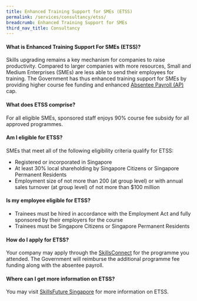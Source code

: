 ```yaml
---
title: Enhanced Training Support for SMEs (ETSS)
permalink: /services/consultancy/etss/
breadcrumb: Enhanced Training Support for SMEs
third_nav_title: Consultancy
---
```

<h4>What is Enhanced Training Support For SMEs (ETSS)?</h4>
<p>Skills upgrading remains a key mechanism for companies to raise productivity. Compared to larger companies with more resources, Small and Medium Enterprises (SMEs) are less able to send their employees for training.  The Government has thus enhanced training support for SMEs by providing higher course fee funding and enhanced <a href="https://www.sirs.edu.sg/services/consultancy/absentee-payroll-ap">Absentee Payroll (AP)</a> cap. </p>

<h4>What does ETSS comprise?</h4>
<p>For all eligible SMEs, sponsored staff enjoys 90% course fee subsidy for all approved programmes.</p>

<h4>Am I eligible for ETSS?</h4>
<p>SMEs that meet all of the following eligibility criteria qualify for ETSS:</p>
<ul>
  <li>Registered or incorporated in Singapore</li>
  <li>At least 30% local shareholding by Singapore Citizens or Singapore Permanent Residents</li>
  <li>Employment size of not more than 200 (at group level) or with annual sales turnover (at group level) of not more than $100 million</li>
  </ul>

<h4>Is my employee eligible for ETSS?</h4>
<ul>
  <li>Trainees must be hired in accordance with the Employment Act and fully sponsored by their employers for the course</li>
  <li>Trainees must be Singapore Citizens or Singapore Permanent Residents</li>
  </ul>

<h4>How do I apply for ETSS?</h4>
<p>Your company may apply through the <a href="https://www.skillsconnect.gov.sg/sop/portal/">SkillsConnect</a> for the programme you attended. The Government will reimburse the additional programme fee funding along with the absentee payroll.</p>

<h4>Where can I get more information on ETSS?</h4>
<p>You may visit <a href="https://www.skillsfuture.gov.sg/initiatives/employers/enhanced-training-support-for-smes">SkillsFuture Singapore</a> for more information on ETSS.</p>